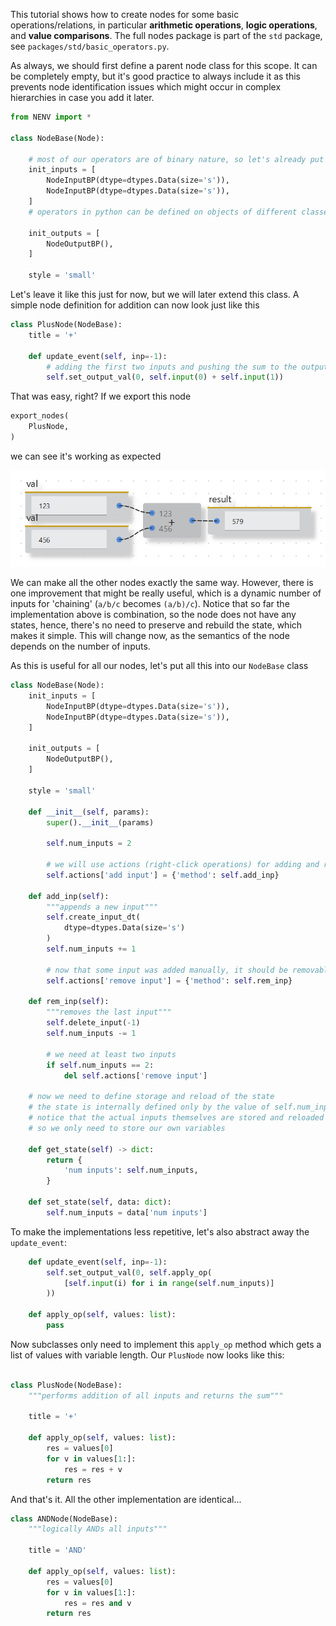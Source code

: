This tutorial shows how to create nodes for some basic operations/relations, in particular **arithmetic operations**, **logic operations**, and **value comparisons**. The full nodes package is part of the `std` package, see `packages/std/basic_operators.py`.

As always, we should first define a parent node class for this scope. It can be completely empty, but it's good practice to always include it as this prevents node identification issues which might occur in complex hierarchies in case you add it later.

```python
from NENV import *

class NodeBase(Node):
    
    # most of our operators are of binary nature, so let's already put this here (we can override that in subclasses for the exceptions)
    init_inputs = [
        NodeInputBP(dtype=dtypes.Data(size='s')),
        NodeInputBP(dtype=dtypes.Data(size='s')),
    ]
    # operators in python can be defined on objects of different classes, so let's just use Data inputs for now. recall that Data inputs will evaluate input expressions (as opposed to just interpreting it as string for example)
    
    init_outputs = [
        NodeOutputBP(),
    ]
    
    style = 'small'
```

Let's leave it like this just for now, but we will later extend this class. A simple node definition for addition can now look just like this

```python
class PlusNode(NodeBase):
    title = '+'

    def update_event(self, inp=-1):
        # adding the first two inputs and pushing the sum to the output
        self.set_output_val(0, self.input(0) + self.input(1))
```

That was easy, right? If we export this node

```python
export_nodes(
    PlusNode,
)
```

we can see it's working as expected

![](img/plus.png)

We can make all the other nodes exactly the same way. However, there is one improvement that might be really useful, which is a dynamic number of inputs for 'chaining' (`a/b/c` becomes `(a/b)/c`). Notice that so far the implementation above is combination, so the node does not have any states, hence, there's no need to preserve and rebuild the state, which makes it simple. This will change now, as the semantics of the node depends on the number of inputs.

As this is useful for all our nodes, let's put all this into our `NodeBase` class

```python
class NodeBase(Node):
    init_inputs = [
        NodeInputBP(dtype=dtypes.Data(size='s')),
        NodeInputBP(dtype=dtypes.Data(size='s')),
    ]

    init_outputs = [
        NodeOutputBP(),
    ]

    style = 'small'

    def __init__(self, params):
        super().__init__(params)

        self.num_inputs = 2

        # we will use actions (right-click operations) for adding and removing nodes
        self.actions['add input'] = {'method': self.add_inp}

    def add_inp(self):
        """appends a new input"""
        self.create_input_dt(
            dtype=dtypes.Data(size='s')
        )
        self.num_inputs += 1

        # now that some input was added manually, it should be removable again
        self.actions['remove input'] = {'method': self.rem_inp}

    def rem_inp(self):
        """removes the last input"""
        self.delete_input(-1)
        self.num_inputs -= 1

        # we need at least two inputs
        if self.num_inputs == 2:
            del self.actions['remove input']

    # now we need to define storage and reload of the state
    # the state is internally defined only by the value of self.num_inputs
    # notice that the actual inputs themselves are stored and reloaded automatically by Ryven,
    # so we only need to store our own variables

    def get_state(self) -> dict:
        return {
            'num inputs': self.num_inputs,
        }

    def set_state(self, data: dict):
        self.num_inputs = data['num inputs']
```

To make the implementations less repetitive, let's also abstract away the `update_event`:

```python
    def update_event(self, inp=-1):
        self.set_output_val(0, self.apply_op(
            [self.input(i) for i in range(self.num_inputs)]
        ))

    def apply_op(self, values: list):
        pass
```

Now subclasses only need to implement this `apply_op` method which gets a list of values with variable length. Our `PlusNode` now looks like this:

```python

class PlusNode(NodeBase):
    """performs addition of all inputs and returns the sum"""

    title = '+'

    def apply_op(self, values: list):
        res = values[0]
        for v in values[1:]:
            res = res + v
        return res
```

And that's it. All the other implementation are identical...

```python
class ANDNode(NodeBase):
    """logically ANDs all inputs"""

    title = 'AND'

    def apply_op(self, values: list):
        res = values[0]
        for v in values[1:]:
            res = res and v
        return res
```
